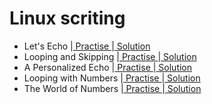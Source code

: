 # Linux scriting

- Let's Echo |[ Practise ](https://www.hackerrank.com/challenges/bash-tutorials-lets-echo/problem?isFullScreen=false) |[ Solution ](https://github.com/Ram11Coder/HackerRank-JAVA/blob/master/LINUX%20SHELL/Solution/hello.sh)
- Looping and Skipping |[ Practise ](https://www.hackerrank.com/challenges/bash-tutorials---looping-and-skipping/problem?isFullScreen=false&h_r=next-challenge&h_v=zen) |[ Solution ](https://github.com/Ram11Coder/HackerRank-JAVA/blob/master/LINUX%20SHELL/Solution/Loops.sh)
- A Personalized Echo |[ Practise ](https://www.hackerrank.com/challenges/bash-tutorials---a-personalized-echo/problem) |[ Solution ](https://github.com/Ram11Coder/HackerRank-JAVA/blob/master/LINUX%20SHELL/Solution/welcome.sh)
- Looping with Numbers |[ Practise ](https://www.hackerrank.com/challenges/bash-tutorials---looping-with-numbers/problem?isFullScreen=false) |[ Solution ](https://github.com/Ram11Coder/HackerRank-JAVA/blob/master/LINUX%20SHELL/Solution/numberloop.sh)
- The World of Numbers |[ Practise ](https://www.hackerrank.com/challenges/bash-tutorials---the-world-of-numbers/problem?isFullScreen=false) |[ Solution ](https://github.com/Ram11Coder/HackerRank-JAVA/blob/master/LINUX%20SHELL/Solution/TheWorldofNumbers.sh) 
